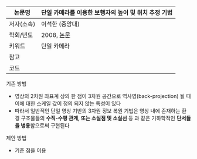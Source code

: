 |논문명|단일 카메라를 이용한 보행자의 높이 및 위치 추정 기법|
|-|-|
|저자(소속)|이석한 (중앙대)|
|학회/년도| 2008, [논문](http://insight.dbpia.co.kr/article/related.do?nodeId=NODE00997199)|
|키워드|단일 카메라|
|참고||
|코드||

기존 방법 
- 영상의 2차원 좌표계 상의 한 점이 3차원 공간으로 역사영(back-projection) 될 때 이에 대한 스케일 값이 정의 되지 않는 특성이 있다
- 따라서 일반적인 단일 영상 기반의 3차원 정보 복원 기법은 영상 내에 존재하는 환경 구조물들의 **수직-수평 관계, 또는 소실점 및 소실선** 등 과 같은 기하학적인 **단서들을 병용**함으로써 구현된다

제안 방법 
- 기준 점을 이용

